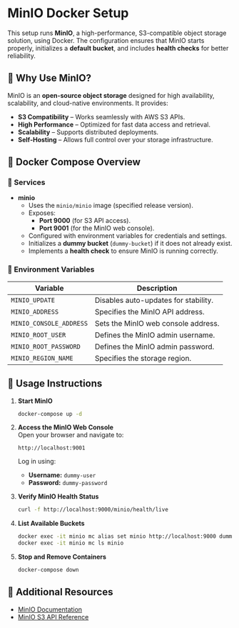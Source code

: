 # MinIO Docker Setup  

This setup runs **MinIO**, a high-performance, S3-compatible object storage solution, using Docker. The configuration ensures that MinIO starts properly, initializes a **default bucket**, and includes **health checks** for better reliability.  

## 🚀 Why Use MinIO?  

MinIO is an **open-source object storage** designed for high availability, scalability, and cloud-native environments. It provides:  
- **S3 Compatibility** – Works seamlessly with AWS S3 APIs.  
- **High Performance** – Optimized for fast data access and retrieval.  
- **Scalability** – Supports distributed deployments.  
- **Self-Hosting** – Allows full control over your storage infrastructure.  

## 📂 Docker Compose Overview  

### 🔹 Services  

- **minio**  
  - Uses the `minio/minio` image (specified release version).  
  - Exposes:  
    - **Port 9000** (for S3 API access).  
    - **Port 9001** (for the MinIO web console).  
  - Configured with environment variables for credentials and settings.  
  - Initializes a **dummy bucket** (`dummy-bucket`) if it does not already exist.  
  - Implements a **health check** to ensure MinIO is running correctly.  

### 🔹 Environment Variables  

| Variable              | Description                               |
|----------------------|-------------------------------------------|
| `MINIO_UPDATE`       | Disables auto-updates for stability.      |
| `MINIO_ADDRESS`      | Specifies the MinIO API address.          |
| `MINIO_CONSOLE_ADDRESS` | Sets the MinIO web console address.   |
| `MINIO_ROOT_USER`    | Defines the MinIO admin username.        |
| `MINIO_ROOT_PASSWORD` | Defines the MinIO admin password.       |
| `MINIO_REGION_NAME`  | Specifies the storage region.            |

## 🔧 Usage Instructions  

1. **Start MinIO**  
   ```bash
   docker-compose up -d
   ```  

2. **Access the MinIO Web Console**  
   Open your browser and navigate to:  
   ```
   http://localhost:9001
   ```
   Log in using:  
   - **Username:** `dummy-user`  
   - **Password:** `dummy-password`  

3. **Verify MinIO Health Status**  
   ```bash
   curl -f http://localhost:9000/minio/health/live
   ```  

4. **List Available Buckets**  
   ```bash
   docker exec -it minio mc alias set minio http://localhost:9000 dummy-user dummy-password
   docker exec -it minio mc ls minio
   ```  

5. **Stop and Remove Containers**  
   ```bash
   docker-compose down
   ```  

## 🔗 Additional Resources  

- [MinIO Documentation](https://min.io/docs/)  
- [MinIO S3 API Reference](https://min.io/docs/minio/linux/developers/s3-api.html)  

 
 
